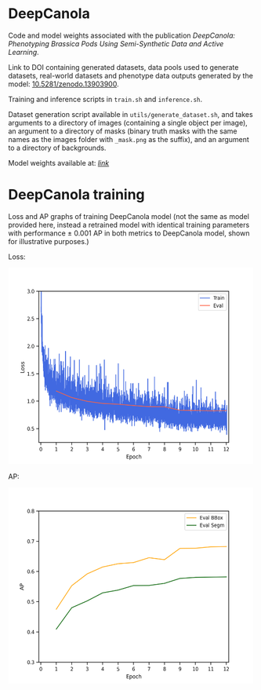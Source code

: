 # DeepCanola
Code and model weights associated with the publication _DeepCanola: Phenotyping Brassica Pods Using Semi-Synthetic Data and Active Learning_. 

Link to DOI containing generated datasets, data pools used to generate datasets, real-world datasets and phenotype data outputs generated by the model: [10.5281/zenodo.13903900](https://doi.org/10.5281/zenodo.13903900).

Training and inference scripts in `train.sh` and `inference.sh`.

Dataset generation script available in `utils/generate_dataset.sh`, and takes arguments to a directory of images (containing a single object per image), an argument to a directory of masks (binary truth masks with the same names as the images folder with ``_mask.png`` as the suffix), and an argument to a directory of backgrounds.

Model weights available at: [*link*](https://www.dropbox.com/scl/fi/0gvfptco8qggsdimoybmi/deepcanola.pth?rlkey=9n84rdk8dlpbwm3t1js655d88&dl=0)

# DeepCanola training

Loss and AP graphs of training DeepCanola model (not the same as model provided here, instead a retrained model with identical training parameters with performance ± 0.001 AP in both metrics to DeepCanola model, shown for illustrative purposes.)

Loss: 

<img src="https://github.com/kieranatkins/deepcanola/blob/main/loss.png?raw=True" alt="Loss graph" height=400 width=500>


AP:

<img src="https://github.com/kieranatkins/deepcanola/blob/main/ap.png?raw=True" alt="AP graph" height=400 width=500>
